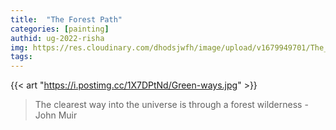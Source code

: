 ```yaml
---
title:  "The Forest Path"
categories: [painting]
authid: ug-2022-risha
img: https://res.cloudinary.com/dhodsjwfh/image/upload/v1679949701/The_forest_path_ig2xxr.jpg
tags: 
---
```


{{< art "https://i.postimg.cc/1X7DPtNd/Green-ways.jpg" >}}

> The clearest way into the universe is through a forest wilderness - John Muir